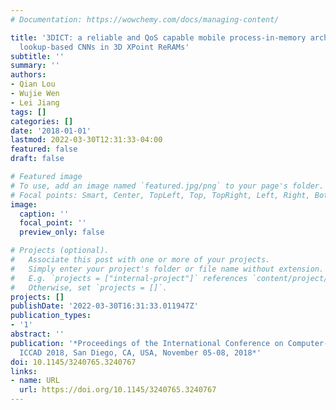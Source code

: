 ```yaml
---
# Documentation: https://wowchemy.com/docs/managing-content/

title: '3DICT: a reliable and QoS capable mobile process-in-memory architecture for
  lookup-based CNNs in 3D XPoint ReRAMs'
subtitle: ''
summary: ''
authors:
- Qian Lou
- Wujie Wen
- Lei Jiang
tags: []
categories: []
date: '2018-01-01'
lastmod: 2022-03-30T12:31:33-04:00
featured: false
draft: false

# Featured image
# To use, add an image named `featured.jpg/png` to your page's folder.
# Focal points: Smart, Center, TopLeft, Top, TopRight, Left, Right, BottomLeft, Bottom, BottomRight.
image:
  caption: ''
  focal_point: ''
  preview_only: false

# Projects (optional).
#   Associate this post with one or more of your projects.
#   Simply enter your project's folder or file name without extension.
#   E.g. `projects = ["internal-project"]` references `content/project/deep-learning/index.md`.
#   Otherwise, set `projects = []`.
projects: []
publishDate: '2022-03-30T16:31:33.011947Z'
publication_types:
- '1'
abstract: ''
publication: '*Proceedings of the International Conference on Computer-Aided Design,
  ICCAD 2018, San Diego, CA, USA, November 05-08, 2018*'
doi: 10.1145/3240765.3240767
links:
- name: URL
  url: https://doi.org/10.1145/3240765.3240767
---
```

